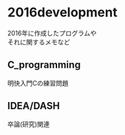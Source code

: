 # 2016development  
2016年に作成したプログラムや  
それに関するメモなど

## C_programming  
明快入門Cの練習問題  

## IDEA/DASH
卒論(研究)関連  